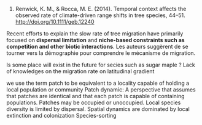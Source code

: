1. Renwick, K. M., & Rocca, M. E. (2014). Temporal context affects the observed rate of climate-driven range shifts in tree species, 44–51. http://doi.org/10.1111/geb.12240

Recent efforts to explain the slow rate of tree migration have primarily focused on **dispersal limitation** and **niche-based constraints such as competition and other biotic interactions**. Les auteurs suggèrent de se tourner vers la démographie pour comprendre le mécanisme de migration.

Is some place will exist in the future for secies such as sugar maple ?
Lack of knowledges on the migration rate on latitudinal gradient


we use the term patch to be equivalent to a locality capable of holding a local population or community
Patch dynamic: A perspective that assumes that patches are identical and that each patch is capable of containing populations. Patches may be occupied or unoccupied. Local species diversity is limited by dispersal. Spatial dynamics are dominated by local extinction and colonization
Species-sorting
